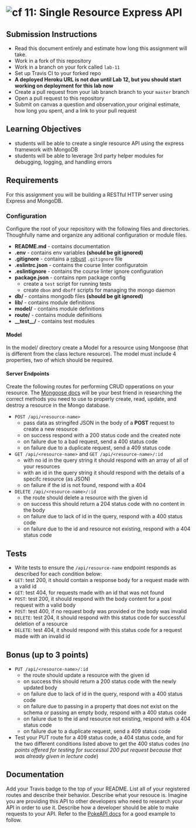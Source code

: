 ![cf](https://i.imgur.com/7v5ASc8.png) 11: Single Resource Express API
======

## Submission Instructions
* Read this document entirely and estimate how long this assignment will take.
* Work in a fork of this repository
* Work in a branch on your fork called `lab-11`
* Set up Travis CI to your forked repo
* **A deployed Heroku URL is not due until Lab 12, but you should start working on deployment for this lab now** 
* Create a pull request from your lab branch branch to your `master` branch
* Open a pull request to this repository
* Submit on canvas a question and observation,your original estimate, how long you spent, and a link to your pull request


## Learning Objectives
* students will be able to create a single resource API using the express framework with MongoDB
* students will be able to leverage 3rd party helper modules for debugging, logging, and handling errors

## Requirements
For this assignment you will be building a RESTful HTTP server using Express and MongoDB.

### Configuration
Configure the root of your repository with the following files and directories. Thoughfully name and organize any aditional configuration or module files.
* **README.md** - contains documentation
* **.env** - contains env variables **(should be git ignored)**
* **.gitignore** - contains a [robust](http://gitignore.io) `.gitignore` file
* **.eslintrc.json** - contains the course linter configuratoin
* **.eslintignore** - contains the course linter ignore configuration
* **package.json** - contains npm package config
  * create a `test` script for running tests
  * create `dbon` and `dboff` scripts for managing the mongo daemon
* **db/** - contains mongodb files **(should be git ignored)**
* **lib/** - contains module definitions
* **model/** - contains module definitions
* **route/** - contains module definitions
* **\_\_test\_\_/** - contains test modules


#### Model
In the model/ directory create a Model for a resource using Mongoose (that is different from the class lecture resource). The model must include 4 properties, two of which should be required.

#### Server Endpoints
Create the following routes for performing CRUD opperations on your resource. The [Mongoose docs](http://mongoosejs.com/docs/api.html#Model) will be your best friend in researching the correct methods you need to use to properly create, read, update, and destroy a resource in the Mongo database. 
* `POST /api/<resource-name>`
  * pass data as stringifed JSON in the body of a **POST** request to create a new resource
  * on success respond with a 200 status code and the created note
  * on failure due to a bad request, send a 400 status code
  * on failure due to a duplicate request, send a 409 status code
* `GET /api/<resource-name>` and `GET /api/<resource-name>/:id`
  * with no id in the query string it should respond with an array of all of your resources
  * with an id in the query string it should respond with the details of a specifc resource (as JSON)
  * on failure if the id is not found, respond with a 404
* `DELETE /api/<resource-name>/:id`
  * the route should delete a resource with the given id
  * on success this should return a 204 status code with no content in the body
  * on failure due to lack of id in the query, respond with a 400 status code
  * on failure due to the id and resource not existing, respond with a 404 status code


## Tests
* Write tests to ensure the `/api/resource-name` endpoint responds as described for each condition below:
* `GET`: test 200, it should contain a response body for a request made with a valid id
* `GET`: test 404, for  requests made with an id that was not found
* `POST`: test 200, it should respond with the body content for a post request with a valid body
* `POST`: test 400, if no request body was provided or the body was invalid
* `DELETE`: test 204, it should respond with this status code for successful deletion of a resource
* `DELETE`: test 404, it should respond with this status code for a request made with an invalid id

## Bonus (up to 3 points)
* `PUT /api/<resource-name>/:id`
  * the route should update a resource with the given id
  * on success this should return a 200 status code with the newly updated body
  * on failure due to lack of id in the query, respond with a 400 status code
  * on failure due to passing in a property that does not exist on the schema or passing an empty body, respond with a 400 status code
  * on failure due to the id and resource not existing, respond with a 404 status code
  * on failure due to a duplicate request, send a 409 status code
* Test your PUT route for a 409 status code, a 404 status code, and for the two different conditions listed above to get the 400 status codes (*no points offered for testing for successul 200 put request because that was already given in lecture code*)


## Documentation
Add your Travis badge to the top of your README. List all of your registered routes and describe their behavior. Describe what your resouce is. Imagine you are providing this API to other developers who need to research your API in order to use it. Describe how a developer should be able to make requests to your API. Refer to the [PokeAPI docs](https://pokeapi.co/docsv2/#resource-lists) for a good example to follow. 
